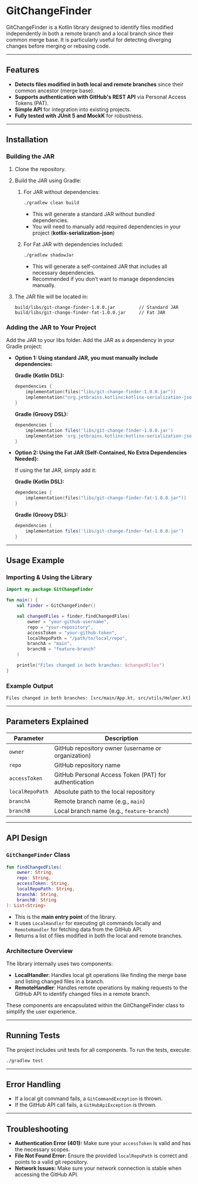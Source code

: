 # GitChangeFinder

GitChangeFinder is a Kotlin library designed to identify files modified independently in both a remote branch and a local branch since their common merge base. It is particularly useful for detecting diverging changes before merging or rebasing code.

---

## Features
- **Detects files modified in both local and remote branches** since their common ancestor (merge base).
- **Supports authentication with GitHub's REST API** via Personal Access Tokens (PAT).
- **Simple API** for integration into existing projects.
- **Fully tested with JUnit 5 and MockK** for robustness.

---

## Installation
### Building the JAR
1. Clone the repository.
2. Build the JAR using Gradle:
   1. For JAR without dependencies:
       ```bash
      ./gradlew clean build
      ```
      - This will generate a standard JAR without bundled dependencies.
      - You will need to manually add required dependencies in your project (**kotlix-serialization-json**)
        
   3. For Fat JAR with dependencies included:
      ```bash
      ./gradlew shadowJar
      ```
      - This will generate a self-contained JAR that includes all necessary dependencies.
      - Recommended if you don’t want to manage dependencies manually.
   
3. The JAR file will be located in:
   ```
   build/libs/git-change-finder-1.0.0.jar         // Standard JAR
   build/libs/git-change-finder-fat-1.0.0.jar     // Fat JAR
   
   ```

### Adding the JAR to Your Project
Add the JAR to your libs folder.
Add the JAR as a dependency in your Gradle project:

- **Option 1: Using standard JAR, you must manually include dependencies:**
  
  **Gradle (Kotlin DSL):**
   ```kotlin
   dependencies {
       implementation(files("libs/git-change-finder-1.0.0.jar"))
       implementation("org.jetbrains.kotlinx:kotlinx-serialization-json:1.6.0")   //added dependency
   }
   ```
   
  **Gradle (Groovy DSL):**
   ```groovy
   dependencies {
       implementation files('libs/git-change-finder-1.0.0.jar')
       implementation 'org.jetbrains.kotlinx:kotlinx-serialization-json:1.6.0'   //added dependency
   }
   ```

- **Option 2: Using the Fat JAR (Self-Contained, No Extra Dependencies Needed):**
  
  If using the fat JAR, simply add it:
  
  **Gradle (Kotlin DSL):**
   ```kotlin
   dependencies {
       implementation(files("libs/git-change-finder-fat-1.0.0.jar"))
   }
   ```
   
  **Gradle (Groovy DSL):**
   ```groovy
   dependencies {
       implementation files('libs/git-change-finder-fat-1.0.0.jar')
   }
   ```

---

## Usage Example

### Importing & Using the Library
```kotlin
import my.package.GitChangeFinder

fun main() {
    val finder = GitChangeFinder()

    val changedFiles = finder.findChangedFiles(
        owner = "your-github-username",
        repo = "your-repository",
        accessToken = "your-github-token",
        localRepoPath = "/path/to/local/repo",
        branchA = "main",
        branchB = "feature-branch"
    )

    println("Files changed in both branches: $changedFiles")
}
```

### Example Output
```
Files changed in both branches: [src/main/App.kt, src/utils/Helper.kt]
```

---

## Parameters Explained
| Parameter     | Description                                                   |
| ------------- | ------------------------------------------------------------- |
| `owner`       | GitHub repository owner (username or organization)           |
| `repo`        | GitHub repository name                                        |
| `accessToken` | GitHub Personal Access Token (PAT) for authentication         |
| `localRepoPath`| Absolute path to the local repository                        |
| `branchA`     | Remote branch name (e.g., `main`)                             |
| `branchB`     | Local branch name (e.g., `feature-branch`)                    |

---

## API Design
### `GitChangeFinder` Class
```kotlin
fun findChangedFiles(
    owner: String,
    repo: String,
    accessToken: String,
    localRepoPath: String,
    branchA: String,
    branchB: String
): List<String>
```
- This is the **main entry point** of the library.
- It uses `LocalHandler` for executing git commands locally and `RemoteHandler` for fetching data from the GitHub API.
- Returns a list of files modified in both the local and remote branches.


### Architecture Overview
The library internally uses two components:
- **LocalHandler**: Handles local git operations like finding the merge base and listing changed files in a branch.
- **RemoteHandler**: Handles remote operations by making requests to the GitHub API to identify changed files in a remote branch.
  
These components are encapsulated within the GitChangeFinder class to simplify the user experience.

---

## Running Tests
The project includes unit tests for all components. To run the tests, execute:
```bash
./gradlew test
```

---

## Error Handling
- If a local git command fails, a `GitCommandException` is thrown.
- If the GitHub API call fails, a `GitHubApiException` is thrown.

---

## Troubleshooting
- **Authentication Error (401):** Make sure your `accessToken` is valid and has the necessary scopes.
- **File Not Found Error:** Ensure the provided `localRepoPath` is correct and points to a valid git repository.
- **Network Issues:** Make sure your network connection is stable when accessing the GitHub API.


